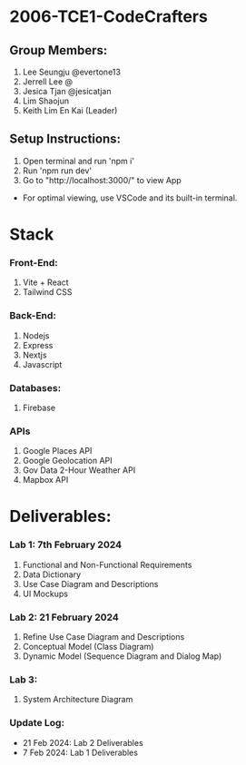# 2006-TCE1-CodeCrafters

## Group Members:
1. Lee Seungju @evertone13
2. Jerrell Lee @
3. Jesica Tjan @jesicatjan
4. Lim Shaojun
5. Keith Lim En Kai (Leader)

## Setup Instructions:
1. Open terminal and run 'npm i'
2. Run 'npm run dev'
3. Go to "http://localhost:3000/" to view App

* For optimal viewing, use VSCode and its built-in terminal.

# Stack
### Front-End:
1. Vite + React 
2. Tailwind CSS

### Back-End:
1. Nodejs
2. Express
3. Nextjs
4. Javascript

### Databases:
1. Firebase

### APIs
1. Google Places API
2. Google Geolocation API
3. Gov Data 2-Hour Weather API
4. Mapbox API

# Deliverables:
### Lab 1: 7th February 2024
1. Functional and Non-Functional Requirements
2. Data Dictionary
3. Use Case Diagram and Descriptions
4. UI Mockups

### Lab 2: 21 February 2024
1. Refine Use Case Diagram and Descriptions
2. Conceptual Model (Class Diagram)
3. Dynamic Model (Sequence Diagram and Dialog Map)

### Lab 3:
1. System Architecture Diagram

### Update Log:
- 21 Feb 2024: Lab 2 Deliverables
- 7 Feb 2024: Lab 1 Deliverables
